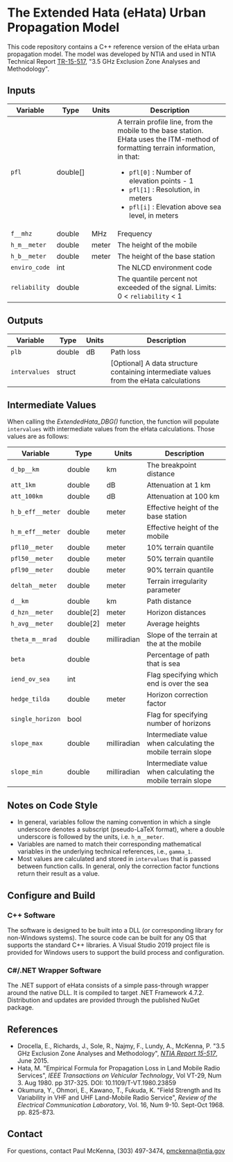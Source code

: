 # The Extended Hata (eHata) Urban Propagation Model #

This code repository contains a C++ reference version of the eHata 
urban propagation model.  The model was developed by NTIA and used in NTIA 
Technical Report [TR-15-517](https://www.its.bldrdoc.gov/publications/2805.aspx), 
"3.5 GHz Exclusion Zone Analyses and Methodology".

## Inputs ##

| Variable      | Type     | Units | Description |
|---------------|----------|-------|-------------|
| `pfl`         | double[] |       | A terrain profile line, from the mobile to the base station.  EHata uses the ITM-method of formatting terrain information, in that: <ul><li>`pfl[0]` : Number of elevation points - 1</li><li>`pfl[1]` : Resolution, in meters</li><li>`pfl[i]` : Elevation above sea level, in meters</li></ul> |
| `f__mhz`      | double   | MHz   | Frequency   |
| `h_m__meter`  | double   | meter | The height of the mobile |
| `h_b__meter`  | double   | meter | The height of the base station |
| `enviro_code` | int      |       | The NLCD environment code |
| `reliability` | double   |       | The quantile percent not exceeded of the signal.  Limits: 0 < `reliability` < 1  |

## Outputs ##

| Variable      | Type   | Units | Description |
|---------------|--------|-------|-------------|
| `plb`         | double | dB    | Path loss   |
| `intervalues` | struct |       | [Optional] A data structure containing intermediate values from the eHata calculations |

## Intermediate Values ##

When calling the _ExtendedHata_DBG()_ function, the function will populate `intervalues` with intermediate values from the eHata 
calculations.  Those values are as follows:

| Variable         | Type      | Units       | Description |
|------------------|-----------|-------------|-------------|
| `d_bp__km`       | double    | km          | The breakpoint distance |
| `att_1km`        | double    | dB          | Attenuation at 1 km |
| `att_100km`      | double    | dB          | Attenuation at 100 km |
| `h_b_eff__meter` | double    | meter       | Effective height of the base station |
| `h_m_eff__meter` | double    | meter       | Effective height of the mobile |
| `pfl10__meter`   | double    | meter       | 10% terrain quantile |
| `pfl50__meter`   | double    | meter       | 50% terrain quantile |
| `pfl90__meter`   | double    | meter       | 90% terrain quantile |
| `deltah__meter`  | double    | meter       | Terrain irregularity parameter |
| `d__km`          | double    | km          | Path distance |
| `d_hzn__meter`   | double[2] | meter       | Horizon distances |
| `h_avg__meter`   | double[2] | meter       | Average heights |
| `theta_m__mrad`  | double    | milliradian | Slope of the terrain at the at the mobile |
| `beta`           | double    |             | Percentage of path that is sea |
| `iend_ov_sea`    | int       |             | Flag specifying which end is over the sea |
| `hedge_tilda`    | double    | meter       | Horizon correction factor |
| `single_horizon` | bool      |             | Flag for specifying number of horizons |
| `slope_max`      | double    | milliradian | Intermediate value when calculating the mobile terrain slope |
| `slope_min`      | double    | milliradian | Intermediate value when calculating the mobile terrain slope |

## Notes on Code Style ##

* In general, variables follow the naming convention in which a single underscore
denotes a subscript (pseudo-LaTeX format), where a double underscore is followed
by the units, i.e. `h_m__meter`.
* Variables are named to match their corresponding mathematical variables 
in the underlying technical references, i.e., `gamma_1`.
* Most values are calculated and stored in `intervalues`
that is passed between function calls.  In general, only the correction factor
functions return their result as a value.

## Configure and Build ##

### C++ Software

The software is designed to be built into a DLL (or corresponding library for non-Windows systems). The source code can be built for any OS that supports the standard C++ libraries. A Visual Studio 2019 project file is provided for Windows users to support the build process and configuration.

### C#/.NET Wrapper Software

The .NET support of eHata consists of a simple pass-through wrapper around the native DLL.  It is compiled to target .NET Framework 4.7.2.  Distribution and updates are provided through the published NuGet package.

## References ##

* Drocella, E., Richards, J., Sole, R., Najmy, F., Lundy, A., McKenna, P. "3.5 GHz Exclusion Zone Analyses and Methodology", [_NTIA Report 15-517_](https://www.its.bldrdoc.gov/publications/2805.aspx), June 2015.
* Hata, M. "Empirical Formula for Propagation Loss in Land Mobile 
Radio Services", _IEEE Transactions on Vehicular Technology_, Vol VT-29, Num 3. Aug 1980.  pp 317-325.  DOI: 10.1109/T-VT.1980.23859
* Okumura, Y., Ohmori, E., Kawano, T., Fukuda, K.  "Field Strength and Its Variability in VHF and UHF Land-Mobile Radio Service", 
_Review of the Electrical Communication Laboratory_, Vol. 16, Num 9-10. Sept-Oct 1968. pp. 825-873.

## Contact ##
For questions, contact Paul McKenna, (303) 497-3474, pmckenna@ntia.gov
